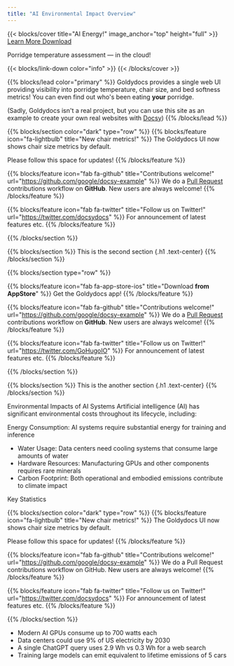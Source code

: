 ```yaml
---
title: "AI Environmental Impact Overview"
---
```



{{< blocks/cover title="AI Energy!" image_anchor="top" height="full" >}}
<a class="btn btn-lg btn-primary me-3 mb-4" href="/docs/">
  Learn More <i class="fas fa-arrow-alt-circle-right ms-2"></i>
</a>
<a class="btn btn-lg btn-secondary me-3 mb-4" href="https://github.com/google/docsy-example">
  Download <i class="fab fa-github ms-2 "></i>
</a>
<p class="lead mt-5">Porridge temperature assessment &mdash; in the cloud!</p>
{{< blocks/link-down color="info" >}}
{{< /blocks/cover >}}


{{% blocks/lead color="primary" %}}
Goldydocs provides a single web UI providing visibility into porridge
temperature, chair size, and bed softness metrics! You can even find out who's
been eating **your** porridge.

(Sadly, Goldydocs isn't a real project, but you can use this site as an example
to create your own real websites with [Docsy](https://docsy.dev))
{{% /blocks/lead %}}


{{% blocks/section color="dark" type="row" %}}
{{% blocks/feature icon="fa-lightbulb" title="New chair metrics!" %}}
The Goldydocs UI now shows chair size metrics by default.

Please follow this space for updates!
{{% /blocks/feature %}}


{{% blocks/feature icon="fab fa-github" title="Contributions welcome!" url="https://github.com/google/docsy-example" %}}
We do a [Pull Request](https://github.com/google/docsy-example/pulls) contributions workflow on **GitHub**. New users are always welcome!
{{% /blocks/feature %}}


{{% blocks/feature icon="fab fa-twitter" title="Follow us on Twitter!" url="https://twitter.com/docsydocs" %}}
For announcement of latest features etc.
{{% /blocks/feature %}}


{{% /blocks/section %}}


{{% blocks/section %}}
This is the second section
{.h1 .text-center}
{{% /blocks/section %}}


{{% blocks/section type="row" %}}

{{% blocks/feature icon="fab fa-app-store-ios" title="Download **from AppStore**" %}}
Get the Goldydocs app!
{{% /blocks/feature %}}

{{% blocks/feature icon="fab fa-github" title="Contributions welcome!"
    url="https://github.com/google/docsy-example" %}}
We do a [Pull Request](https://github.com/google/docsy-example/pulls)
contributions workflow on **GitHub**. New users are always welcome!
{{% /blocks/feature %}}

{{% blocks/feature icon="fab fa-twitter" title="Follow us on Twitter!"
    url="https://twitter.com/GoHugoIO" %}}
For announcement of latest features etc.
{{% /blocks/feature %}}

{{% /blocks/section %}}


{{% blocks/section %}}
This is the another section
{.h1 .text-center}
{{% /blocks/section %}}

Environmental Impacts of AI Systems
Artificial intelligence (AI) has significant environmental costs throughout its lifecycle, including:

Energy Consumption: AI systems require substantial energy for training and inference
* Water Usage: Data centers need cooling systems that consume large amounts of water
* Hardware Resources: Manufacturing GPUs and other components requires rare minerals
* Carbon Footprint: Both operational and embodied emissions contribute to climate impact

Key Statistics

{{% blocks/section color="dark" type="row" %}} {{% blocks/feature icon="fa-lightbulb" title="New chair metrics!" %}} The Goldydocs UI now shows chair size metrics by default.

Please follow this space for updates! {{% /blocks/feature %}}

{{% blocks/feature icon="fab fa-github" title="Contributions welcome!" url="https://github.com/google/docsy-example" %}} We do a Pull Request contributions workflow on GitHub. New users are always welcome! {{% /blocks/feature %}}

{{% blocks/feature icon="fab fa-twitter" title="Follow us on Twitter!" url="https://twitter.com/docsydocs" %}} For announcement of latest features etc. {{% /blocks/feature %}}

{{% /blocks/section %}}

* Modern AI GPUs consume up to 700 watts each
* Data centers could use 9% of US electricity by 2030
* A single ChatGPT query uses 2.9 Wh vs 0.3 Wh for a web search
* Training large models can emit equivalent to lifetime emissions of 5 cars